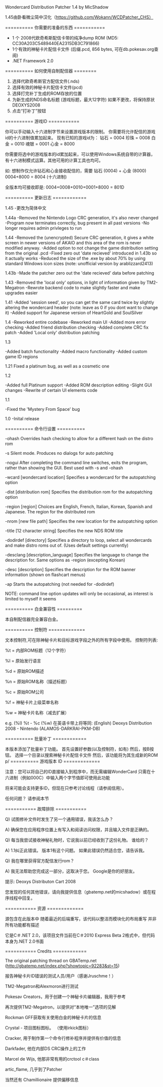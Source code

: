 Wondercard Distribution Patcher 1.4 by MicShadow

1.45由卧看微尘简中汉化（https://github.com/Wokann/WCDPatcher_CHS）

========== 你需要的准备的东西 ===========
- 1 个 2008代欧奇希斯配信卡带的纯净dump ROM (MD5: CC30A203C5489440EA2315DB3C791866)
- 1个有效的神秘卡片配信卡文件 (后缀.pcd, 856 bytes, 可在db.pokesav.org查阅)
- .NET Framework 2.0

========== 如何使用自制配信器 ========
1) 选择代欧奇希斯官方配信文件(.nds)
2) 选择有效的神秘卡片配信卡文件(pcd)
3) 选择打完补丁生成的ROM存放的位置
4) 为新生成的NDS命名标题 (游戏标题，最大12字符)
如果不更改，将保持原状 DEOXYS2008
5) 点击“打补丁”按钮

========== 游戏ID ===========

你可以手动输入十六进制字节来设置游戏版本的限制。
你需要将允许配信的游戏id的十六进制值累加起来。
现有已知的游戏id为：
钻石 = 0004
珍珠 = 0008
白金 = 0010
魂银 = 0001
心金 = 8000

你需要将选中的游戏版本的id累加起来，可以使用Windows系统自带的计算器，有十六进制模式运算。其他可用的计算工具也均可。

如: 
想制作仅允许钻石和心金接收配信的，需要
钻石 (0004) + 心金 (8000)
0004+8000 = 8004 (十六进制)

全版本均可接收即是:
0004+0008+0010+0001+8000 = 801D

========== 更新日志 ============

1.45
-更改为简体中文

1.44a
-Removed the Nintendo Logo CRC generation, it's also never changed
-Program now terminates correctly, bug present in all past versions
-No longer requires admin privleges to run

1.44
-Removed the (unencrypted) Secure CRC generation, it gives a white screen in newer
versions of AKAIO and this area of the rom is never modified anyway.
-Added option to not change the game distribution setting from the original .pcd
-Fixed zero out 'date recieved' introduced in 1.43b so it actually works
-Reduced the size of the .exe by about 70% by using standard Windows icon sizes
(note: unofficial version by arablizzard2413)

1.43b
-Made the patcher zero out the 'date recieved' data before patching

1.43
-Removed the 'local only' options, in light of information given by TM2-Megatron
-Rewrote backend code to make slightly faster and make upgrades easier

1.41
-Added 'session seed', so you can get the same card twice by slightly altering the wondercard header
(note: leave as 0 if you dont want to change it)
-Added support for Japanese version of HeartGold and SoulSilver

1.4
-Reworked entire codebase
-Reworked main UI
-Added more error checking
-Added friend distribution checking
-Added complete CRC fix patch
-Added 'Local only' distribution patching

1.3

-Added batch functionality
-Added macro functionality
-Added custom game ID regions

1.21
Fixed a platinum bug, as well as a cosmetic one

1.2

-Added full Platinum support
-Added ROM description editing
-Slight GUI changes
-Rewrite of certain UI elements code

1.1

-Fixed the 'Mystery From Space' bug

1.0 
-Inital release


========== 命令行设置 ==========

-ohash					Overrides hash checking to allow for a different hash on the distro rom

-s					Silent mode. Produces no dialogs for auto patching

-nogui					After completing the command line switches, exits the program, rather than showing the GUI. Best used with -s and -ohash

-wcard [wondercard location]		Specifies a wondercard for the autopatching option

-dist [distribution rom]		Specifies the distribution rom for the autopatching option

-region [region]			Choices are English, French, Italian, Korean, Spanish and Japanese. The region for the distributed rom

-nrom [new file path]			Specifies the new location for the autopatching option

-title [12 character string]		Specifies the new NDS ROM title

-dodirdef [directory]			Specifies a directory to loop, select all wondercards and make distro roms out of. (Uses default settings currently)

-desclang [description_language]	Specifies the language to change the description for. Same options as -region (excepting Korean)

-desc [description]			Specifies the description for the ROM banner information (shown on flashcart menus)

-ap					Starts the autopatching (not needed for -dodirdef)

NOTE: command line option updates will only be occasional, as interest is limited to myself it seems

========== 白金兼容性 =========

本自制配信器完全兼容白金。

========== 控制符 =============

文本控制符,可在除神秘卡片和目标游戏字段之外的所有字段中使用。
控制符列表:

%t = 内部ROM标题（12个字符）

%l = 原始发行语言

%d = 原始ROM描述

%n = 原始ROM名称（描述标题）

%c = 原始ROM公司

%f = 神秘卡片上级菜单名称

%w = 神秘卡片名称（减去扩展）

e.g. (%l) %t - %c (%w)
在英语卡带上将等同:
(English) Deoxys Distribution 2008 - Nintendo (ALAMOS-DARKRAI-PKM-DB)

========== 批量补丁 ============

本版本添加了批量补丁功能。
首先设置好参数(以及控制符，如有)
然后，按B按钮。 选择一个目录以搜索神秘卡片配信卡文件
然后，该功能将为其生成新的ROM p/
========== 游戏版本 ID =============


注意：您可以将自己的ID直接输入到程序中，而无需编辑WonderCard
只需在十六进制（例如000C）中输入两个字节值即可使用此功能

将来可能会支持更多ID，但现在只参考讨论线程（请参阅信用）。

任何问题？ 请参阅本节

=========== 故障排除 ===========

Q) 试图修补文件时发生了另一个通用错误，我该怎么办？

A) 确保您在应用程序位置上有写入和阅读访问权限，并且输入文件是正确的。


Q) 每当我尝试接收神秘礼物时，它说我以前已经收到了这份礼物。 谁给的？

A) 1.1纠正此错误。 版本1有这个问题。 如果此错误仍然适合您，请告诉我。


Q) 我在哪里获得官方配信发行rom？

A) 我无法帮助您完成这一部分，这取决于您。 Google是你的好朋友。

提示: Deoxys Distributon Cart 2008


您发现的任何其他错误，请向我提供信息（gbatemp.net的micshadow）或在程序线程中回复。

=========== 资源 =============

源包含在此版本中
随着最近的后端重写，该代码以整洁而模块化的布局重写
并非所有功能都有描述

它是C＃.NET 2.0，该项目文件当前在C＃2010 Express Beta 2格式中，但代码本身为.NET 2.0书面

=========== Credits ============

The original patching thread on GBATemp.net (http://gbatemp.net/index.php?showtopic=92283&st=15)

报告神秘卡片ID错误的测试人员/用户（感谢Jruschme！）

TM2-Megatron和Alexmoron进行测试

Pokesav Creators，用于创建一个神秘卡片编辑器，我用于参考

再次提供TM2-Megatron，以提供对“本地唯一”选项的见解

Rockman GFF获取有关使用白金的神秘卡片的信息

Crystal - 项目图标图标。 （使用irkick图标）

Cracker, 用于制作第一个命令行修补程序并提供有价值的信息

Darkfader, 他在内部DS CRC操作上的工作

Marcel de Wijs, 他那非常有用的crctool c＃class

artic_flame, 几乎到了Patcher

当然还有 Chamillionaire 提供偏移信息
